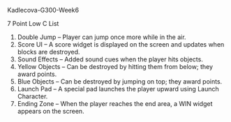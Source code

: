 Kadlecova-G300-Week6

7 Point Low C List

1. Double Jump – Player can jump once more while in the air.  
2. Score UI – A score widget is displayed on the screen and updates when blocks are destroyed.  
3. Sound Effects – Added sound cues when the player hits objects.  
4. Yellow Objects – Can be destroyed by hitting them from below; they award points.  
5. Blue Objects – Can be destroyed by jumping on top; they award points.  
6. Launch Pad – A special pad launches the player upward using Launch Character.  
7. Ending Zone – When the player reaches the end area, a WIN widget appears on the screen.


